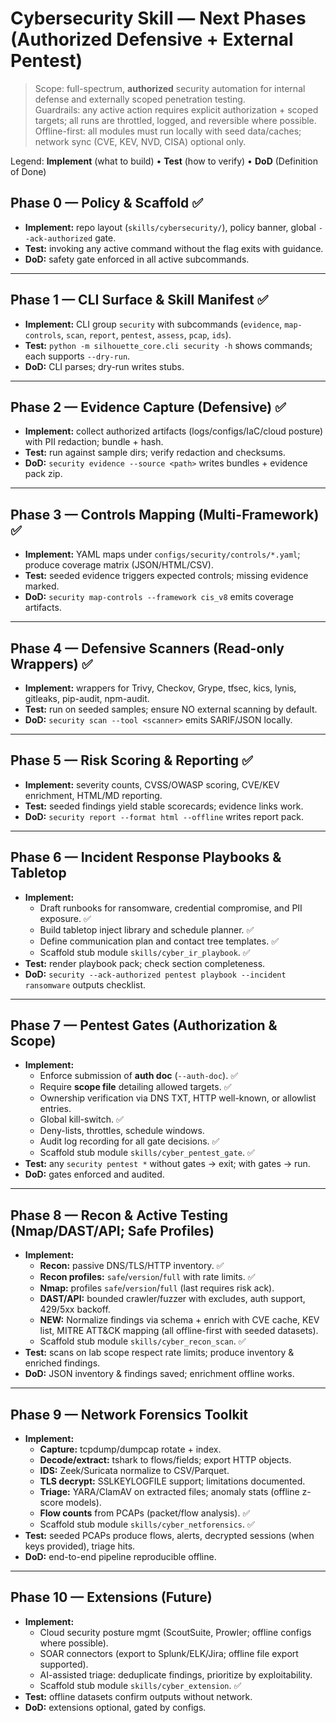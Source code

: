 # Cybersecurity Skill — Next Phases (Authorized Defensive + External Pentest)

> Scope: full-spectrum, **authorized** security automation for internal defense and externally scoped penetration testing.  
> Guardrails: any active action requires explicit authorization + scoped targets; all runs are throttled, logged, and reversible where possible.  
> Offline-first: all modules must run locally with seed data/caches; network sync (CVE, KEV, NVD, CISA) optional only.

Legend: **Implement** (what to build) • **Test** (how to verify) • **DoD** (Definition of Done)

## Phase 0 — Policy & Scaffold ✅

* **Implement:** repo layout (`skills/cybersecurity/`), policy banner, global `--ack-authorized` gate.
* **Test:** invoking any active command without the flag exits with guidance.
* **DoD:** safety gate enforced in all active subcommands.

---

## Phase 1 — CLI Surface & Skill Manifest ✅

* **Implement:** CLI group `security` with subcommands (`evidence`, `map-controls`, `scan`, `report`, `pentest`, `assess`, `pcap`, `ids`).
* **Test:** `python -m silhouette_core.cli security -h` shows commands; each supports `--dry-run`.
* **DoD:** CLI parses; dry-run writes stubs.

---

## Phase 2 — Evidence Capture (Defensive) ✅

* **Implement:** collect authorized artifacts (logs/configs/IaC/cloud posture) with PII redaction; bundle + hash.
* **Test:** run against sample dirs; verify redaction and checksums.
* **DoD:** `security evidence --source <path>` writes bundles + evidence pack zip.

---

## Phase 3 — Controls Mapping (Multi-Framework) ✅

* **Implement:** YAML maps under `configs/security/controls/*.yaml`; produce coverage matrix (JSON/HTML/CSV).
* **Test:** seeded evidence triggers expected controls; missing evidence marked.
* **DoD:** `security map-controls --framework cis_v8` emits coverage artifacts.

---

## Phase 4 — Defensive Scanners (Read-only Wrappers) ✅

* **Implement:** wrappers for Trivy, Checkov, Grype, tfsec, kics, lynis, gitleaks, pip-audit, npm-audit.
* **Test:** run on seeded samples; ensure NO external scanning by default.
* **DoD:** `security scan --tool <scanner>` emits SARIF/JSON locally.

---

## Phase 5 — Risk Scoring & Reporting ✅

* **Implement:** severity counts, CVSS/OWASP scoring, CVE/KEV enrichment, HTML/MD reporting.
* **Test:** seeded findings yield stable scorecards; evidence links work.
* **DoD:** `security report --format html --offline` writes report pack.

---

## Phase 6 — Incident Response Playbooks & Tabletop
- **Implement:**
  - Draft runbooks for ransomware, credential compromise, and PII exposure. ✅
  - Build tabletop inject library and schedule planner. ✅
  - Define communication plan and contact tree templates. ✅
  - Scaffold stub module `skills/cyber_ir_playbook`. ✅
 - **Test:** render playbook pack; check section completeness.
 - **DoD:** `security --ack-authorized pentest playbook --incident ransomware` outputs checklist.

---

## Phase 7 — Pentest Gates (Authorization & Scope)
- **Implement:**
  - Enforce submission of **auth doc** (`--auth-doc`). ✅
  - Require **scope file** detailing allowed targets. ✅
  - Ownership verification via DNS TXT, HTTP well-known, or allowlist entries.
  - Global kill-switch. ✅
  - Deny-lists, throttles, schedule windows.
  - Audit log recording for all gate decisions. ✅
  - Scaffold stub module `skills/cyber_pentest_gate`. ✅
- **Test:** any `security pentest *` without gates → exit; with gates → run.
- **DoD:** gates enforced and audited.

---

## Phase 8 — Recon & Active Testing (Nmap/DAST/API; Safe Profiles)
- **Implement:**
  - **Recon:** passive DNS/TLS/HTTP inventory. ✅
  - **Recon profiles:** `safe`/`version`/`full` with rate limits. ✅
  - **Nmap:** profiles `safe`/`version`/`full` (last requires risk ack).
  - **DAST/API:** bounded crawler/fuzzer with excludes, auth support, 429/5xx backoff.
  - **NEW:** Normalize findings via schema + enrich with CVE cache, KEV list, MITRE ATT&CK mapping (all offline-first with seeded datasets).
  - Scaffold stub module `skills/cyber_recon_scan`. ✅
- **Test:** scans on lab scope respect rate limits; produce inventory & enriched findings.
- **DoD:** JSON inventory & findings saved; enrichment offline works.

---

## Phase 9 — Network Forensics Toolkit
- **Implement:**
  - **Capture:** tcpdump/dumpcap rotate + index.
  - **Decode/extract:** tshark to flows/fields; export HTTP objects.
  - **IDS:** Zeek/Suricata normalize to CSV/Parquet.
  - **TLS decrypt:** SSLKEYLOGFILE support; limitations documented.
  - **Triage:** YARA/ClamAV on extracted files; anomaly stats (offline z-score models).
  - **Flow counts** from PCAPs (packet/flow analysis). ✅
  - Scaffold stub module `skills/cyber_netforensics`. ✅
- **Test:** seeded PCAPs produce flows, alerts, decrypted sessions (when keys provided), triage hits.
- **DoD:** end-to-end pipeline reproducible offline.

---

## Phase 10 — Extensions (Future)
- **Implement:**
  - Cloud security posture mgmt (ScoutSuite, Prowler; offline configs where possible).
  - SOAR connectors (export to Splunk/ELK/Jira; offline file export supported).
  - AI-assisted triage: deduplicate findings, prioritize by exploitability.
  - Scaffold stub module `skills/cyber_extension`. ✅
- **Test:** offline datasets confirm outputs without network.
- **DoD:** extensions optional, gated by configs.
